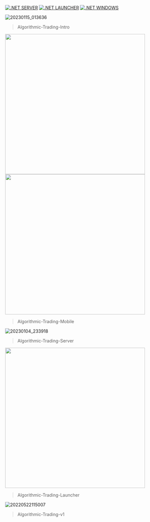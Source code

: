 [![.NET SERVER](https://github.com/Share-Invest/Algorithmic-Trading-Server/actions/workflows/server.yml/badge.svg)](https://github.com/Share-Invest/Algorithmic-Trading-Server/actions/workflows/server.yml) [![.NET LAUNCHER](https://github.com/Share-Invest/Algorithmic-Trading-Launcher/actions/workflows/windows-launcher.yml/badge.svg)](https://github.com/Share-Invest/Algorithmic-Trading-Launcher/actions/workflows/windows-launcher.yml) [![.NET WINDOWS](https://github.com/Share-Invest/Algorithmic-Trading-DeskTop/actions/workflows/windows-desktop.yml/badge.svg)](https://github.com/Share-Invest/Algorithmic-Trading-DeskTop/actions/workflows/windows-desktop.yml)

![20230115_013636](https://user-images.githubusercontent.com/48705422/212484450-8da86bfc-0302-4993-856e-8d362f25ba4e.png)<blockquote>Algorithmic-Trading-Intro</blockquote>

<img height=450 src=https://user-images.githubusercontent.com/45344929/216338019-fc69a7f8-c9d9-45f5-8462-5a3cf20e4252.jpg> <img height=450 src=https://user-images.githubusercontent.com/45344929/216391133-51b49d4d-bf9e-4b27-9849-86ec0c5bd96b.jpg><blockquote>Algorithmic-Trading-Mobile</blockquote>

![20230104_233918](https://user-images.githubusercontent.com/48705422/210583860-7d5cd785-d183-4137-8977-1e17a472565e.png)<blockquote>Algorithmic-Trading-Server</blockquote>

<img height=450 src=https://user-images.githubusercontent.com/48705422/210582292-1372dc19-35df-4aa3-a39f-dfc612d72972.png><blockquote>Algorithmic-Trading-Launcher</blockquote>

![20220522115007](https://user-images.githubusercontent.com/48705422/203870756-fb14b40a-bab6-4808-8d8a-3e233dc29a70.png)
<blockquote>Algorithmic-Trading-v1</blockquote>
